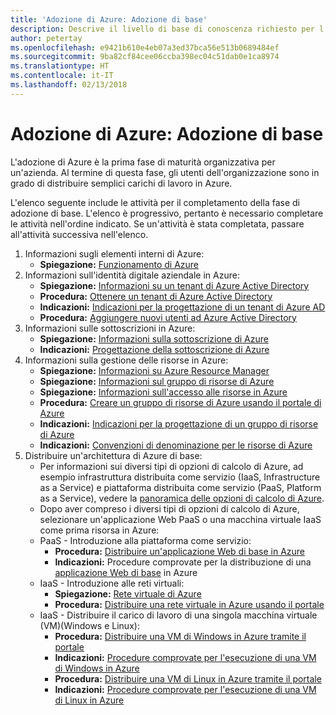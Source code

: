 ```yaml
---
title: 'Adozione di Azure: Adozione di base'
description: Descrive il livello di base di conoscenza richiesto per l'adozione di Azure da parte di un'organizzazione
author: petertay
ms.openlocfilehash: e9421b610e4eb07a3ed37bca56e513b0689484ef
ms.sourcegitcommit: 9ba82cf84cee06ccba398ec04c51dab0e1ca8974
ms.translationtype: HT
ms.contentlocale: it-IT
ms.lasthandoff: 02/13/2018
---
```

# <a name="adopting-azure-foundational"></a>Adozione di Azure: Adozione di base

L'adozione di Azure è la prima fase di maturità organizzativa per un'azienda. Al termine di questa fase, gli utenti dell'organizzazione sono in grado di distribuire semplici carichi di lavoro in Azure.

L'elenco seguente include le attività per il completamento della fase di adozione di base. L'elenco è progressivo, pertanto è necessario completare le attività nell'ordine indicato. Se un'attività è stata completata, passare all'attività successiva nell'elenco. 

1. Informazioni sugli elementi interni di Azure:
    - **Spiegazione:** [Funzionamento di Azure](azure-explainer.md)
2. Informazioni sull'identità digitale aziendale in Azure:
    - **Spiegazione:** [Informazioni su un tenant di Azure Active Directory](tenant-explainer.md)
    - **Procedura:** [Ottenere un tenant di Azure Active Directory](/azure/active-directory/develop/active-directory-howto-tenant?toc=/azure/architecture/cloud-adoption-guide/toc.json)
    - **Indicazioni:** [Indicazioni per la progettazione di un tenant di Azure AD](tenant.md)
    - **Procedura:** [Aggiungere nuovi utenti ad Azure Active Directory](/azure/active-directory/add-users-azure-active-directory?toc=/azure/architecture/cloud-adoption-guide/toc.json)    
3. Informazioni sulle sottoscrizioni in Azure:
    - **Spiegazione:** [Informazioni sulla sottoscrizione di Azure](subscription-explainer.md)
    - **Indicazioni:** [Progettazione della sottoscrizione di Azure](subscription.md)
4. Informazioni sulla gestione delle risorse in Azure: 
    - **Spiegazione:** [Informazioni su Azure Resource Manager](resource-manager-explainer.md)
    - **Spiegazione:** [Informazioni sul gruppo di risorse di Azure](resource-group-explainer.md)
    - **Spiegazione:** [Informazioni sull'accesso alle risorse in Azure](/azure/active-directory/active-directory-understanding-resource-access?toc=/azure/architecture/cloud-adoption-guide/toc.json)
    - **Procedura:** [Creare un gruppo di risorse di Azure usando il portale di Azure](/azure/azure-resource-manager/resource-group-portal?toc=/azure/architecture/cloud-adoption-guide/toc.json)
    - **Indicazioni:** [Indicazioni per la progettazione di un gruppo di risorse di Azure](resource-group.md)
    - **Indicazioni:** [Convenzioni di denominazione per le risorse di Azure](/azure/architecture/best-practices/naming-conventions?toc=/azure/architecture/cloud-adoption-guide/toc.json)
5. Distribuire un'architettura di Azure di base:
    - Per informazioni sui diversi tipi di opzioni di calcolo di Azure, ad esempio infrastruttura distribuita come servizio (IaaS, Infrastructure as a Service) e piattaforma distribuita come servizio (PaaS, Platform as a Service), vedere la [panoramica delle opzioni di calcolo di Azure](/azure/architecture/guide/technology-choices/compute-overview?toc=/azure/architecture/cloud-adoption-guide/toc.json).
    - Dopo aver compreso i diversi tipi di opzioni di calcolo di Azure, selezionare un'applicazione Web PaaS o una macchina virtuale IaaS come prima risorsa in Azure:
    - PaaS - Introduzione alla piattaforma come servizio:
        - **Procedura:** [Distribuire un'applicazione Web di base in Azure](/azure/app-service/app-service-web-overview?toc=/azure/architecture/cloud-adoption-guide/toc.json)
        - **Indicazioni:** Procedure comprovate per la distribuzione di una [applicazione Web di base](/azure/architecture/reference-architectures/app-service-web-app/basic-web-app?toc=/azure/architecture/cloud-adoption-guide/toc.json) in Azure
    - IaaS - Introduzione alle reti virtuali:
        - **Spiegazione:** [Rete virtuale di Azure](/azure/virtual-network/virtual-networks-overview?toc=/azure/architecture/cloud-adoption-guide/toc.json)
        - **Procedura:** [Distribuire una rete virtuale in Azure usando il portale](/azure/virtual-network/virtual-networks-create-vnet-arm-pportal?toc=/azure/architecture/cloud-adoption-guide/toc.json)
    - IaaS - Distribuire il carico di lavoro di una singola macchina virtuale (VM)(Windows e Linux):
        - **Procedura:** [Distribuire una VM di Windows in Azure tramite il portale](/azure/virtual-machines/windows/quick-create-portal?toc=/azure/architecture/cloud-adoption-guide/toc.json)
        - **Indicazioni:** [Procedure comprovate per l'esecuzione di una VM di Windows in Azure](/azure/architecture/reference-architectures/virtual-machines-windows/single-vm?toc=/azure/architecture/cloud-adoption-guide/toc.json)
        - **Procedura:** [Distribuire una VM di Linux in Azure tramite il portale](/azure/virtual-machines/linux/quick-create-portal?toc=/azure/architecture/cloud-adoption-guide/toc.json)
        - **Indicazioni:** [Procedure comprovate per l'esecuzione di una VM di Linux in Azure](/azure/architecture/reference-architectures/virtual-machines-linux/single-vm?toc=/azure/architecture/cloud-adoption-guide/toc.json)
